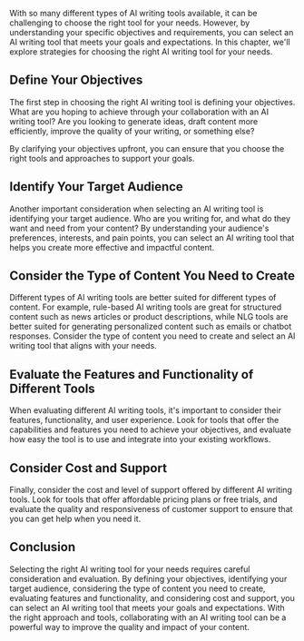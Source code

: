 
With so many different types of AI writing tools available, it can be challenging to choose the right tool for your needs. However, by understanding your specific objectives and requirements, you can select an AI writing tool that meets your goals and expectations. In this chapter, we'll explore strategies for choosing the right AI writing tool for your needs.

Define Your Objectives
----------------------

The first step in choosing the right AI writing tool is defining your objectives. What are you hoping to achieve through your collaboration with an AI writing tool? Are you looking to generate ideas, draft content more efficiently, improve the quality of your writing, or something else?

By clarifying your objectives upfront, you can ensure that you choose the right tools and approaches to support your goals.

Identify Your Target Audience
-----------------------------

Another important consideration when selecting an AI writing tool is identifying your target audience. Who are you writing for, and what do they want and need from your content? By understanding your audience's preferences, interests, and pain points, you can select an AI writing tool that helps you create more effective and impactful content.

Consider the Type of Content You Need to Create
-----------------------------------------------

Different types of AI writing tools are better suited for different types of content. For example, rule-based AI writing tools are great for structured content such as news articles or product descriptions, while NLG tools are better suited for generating personalized content such as emails or chatbot responses. Consider the type of content you need to create and select an AI writing tool that aligns with your needs.

Evaluate the Features and Functionality of Different Tools
----------------------------------------------------------

When evaluating different AI writing tools, it's important to consider their features, functionality, and user experience. Look for tools that offer the capabilities and features you need to achieve your objectives, and evaluate how easy the tool is to use and integrate into your existing workflows.

Consider Cost and Support
-------------------------

Finally, consider the cost and level of support offered by different AI writing tools. Look for tools that offer affordable pricing plans or free trials, and evaluate the quality and responsiveness of customer support to ensure that you can get help when you need it.

Conclusion
----------

Selecting the right AI writing tool for your needs requires careful consideration and evaluation. By defining your objectives, identifying your target audience, considering the type of content you need to create, evaluating features and functionality, and considering cost and support, you can select an AI writing tool that meets your goals and expectations. With the right approach and tools, collaborating with an AI writing tool can be a powerful way to improve the quality and impact of your content.
